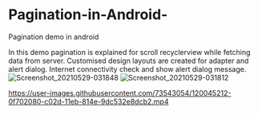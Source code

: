 # Pagination-in-Android-
Pagination demo in android

In this demo pagination is explained for scroll recyclerview while fetching data from server.
Customised design layouts are created for adapter and alert dialog.
Internet connectivity check and show alert dialog message.
![Screenshot_20210529-031848](https://user-images.githubusercontent.com/73543054/120045009-ac7e8980-c02c-11eb-9b19-5ecffb994607.png)
![Screenshot_20210529-031812](https://user-images.githubusercontent.com/73543054/120045026-b607f180-c02c-11eb-8ac2-7b0b07e104fb.png)


https://user-images.githubusercontent.com/73543054/120045212-0f702080-c02d-11eb-814e-9dc532e8dcb2.mp4



